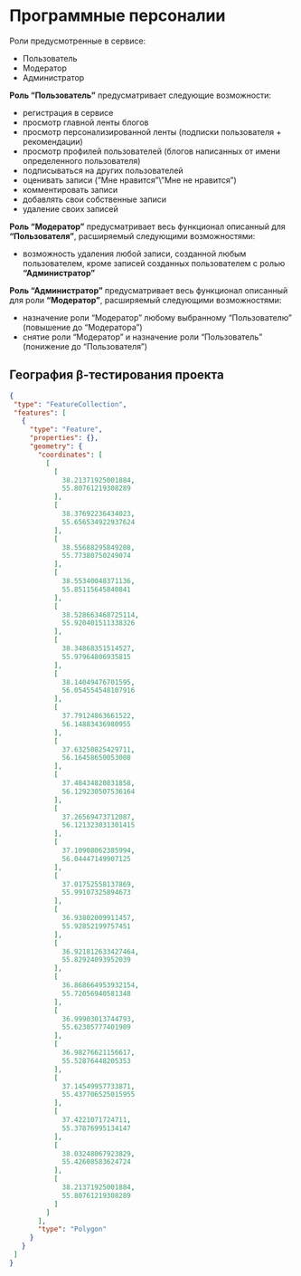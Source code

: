 # Программные персоналии
Роли предусмотренные в сервисе:  
- Пользователь
- Модератор
- Администратор
  
**Роль “Пользователь”** предусматривает следующие возможности:  
- регистрация в сервисе
- просмотр главной ленты блогов
- просмотр персонализированной ленты (подписки пользователя + рекомендации)
- просмотр профилей пользователей (блогов написанных от имени определенного пользователя)
- подписываться на других пользователей
- оценивать записи (”Мне нравится”\”Мне не нравится”)
- комментировать записи
- добавлять свои собственные записи
- удаление своих записей
    
**Роль “Модератор”** предусматривает весь функционал описанный для **“Пользователя”**, расширяемый следующими возможностями:  
- возможность удаления любой записи, созданной любым пользователем, кроме записей созданных пользователем с ролью **“Администратор”**
  
**Роль “Администратор”** предусматривает весь функционал описанный для роли **“Модератор”**, расширяемый следующими возможностями:  
- назначение роли “Модератор” любому выбранному “Пользователю” (повышение до “Модератора”)  
- снятие роли “Модератор” и назначение роли “Пользователь” (понижение до “Пользователя”)

 ## География β-тестирования проекта
 
 ```geojson
 {
  "type": "FeatureCollection",
  "features": [
    {
      "type": "Feature",
      "properties": {},
      "geometry": {
        "coordinates": [
          [
            [
              38.21371925001884,
              55.80761219308289
            ],
            [
              38.37692236434023,
              55.656534922937624
            ],
            [
              38.55688295849208,
              55.77380750249074
            ],
            [
              38.55340048371136,
              55.85115645840841
            ],
            [
              38.528663468725114,
              55.920401511338326
            ],
            [
              38.34868351514527,
              55.97964806935815
            ],
            [
              38.14049476701595,
              56.054554548107916
            ],
            [
              37.79124863661522,
              56.14883436980955
            ],
            [
              37.63250825429711,
              56.16458650053008
            ],
            [
              37.48434820831858,
              56.129230507536164
            ],
            [
              37.26569473712087,
              56.121323031301415
            ],
            [
              37.10908062385994,
              56.04447149907125
            ],
            [
              37.01752558137869,
              55.99107325894673
            ],
            [
              36.93802009911457,
              55.92852199757451
            ],
            [
              36.921812633427464,
              55.82924093952039
            ],
            [
              36.868664953932154,
              55.72056940581348
            ],
            [
              36.99903013744793,
              55.62305777401909
            ],
            [
              36.98276621156617,
              55.52876448205353
            ],
            [
              37.14549957733871,
              55.437706525015955
            ],
            [
              37.4221071724711,
              55.37876995134147
            ],
            [
              38.03248067923829,
              55.42608583624724
            ],
            [
              38.21371925001884,
              55.80761219308289
            ]
          ]
        ],
        "type": "Polygon"
      }
    }
  ]
}
```
